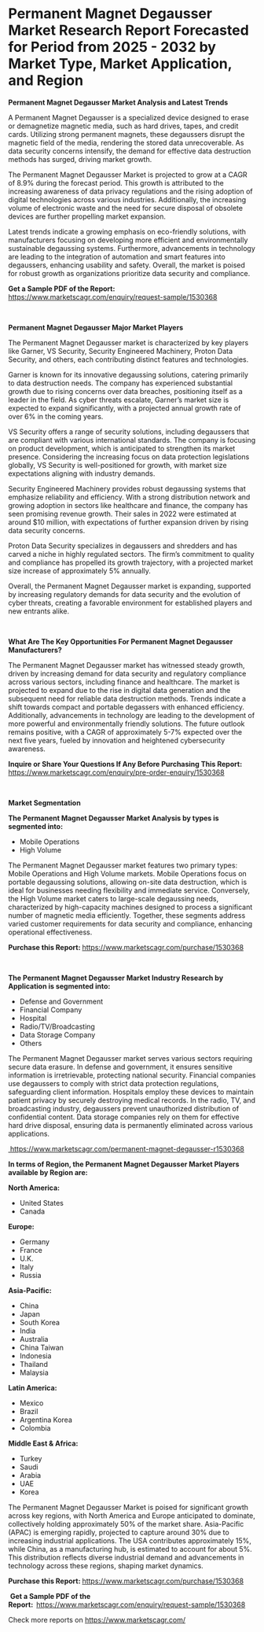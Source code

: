 <p><h1>Permanent Magnet Degausser Market Research Report Forecasted for Period from 2025 -  2032 by Market Type, Market Application, and Region</h1></p><p><strong>Permanent Magnet Degausser Market Analysis and Latest Trends</strong></p>
<p><p>A Permanent Magnet Degausser is a specialized device designed to erase or demagnetize magnetic media, such as hard drives, tapes, and credit cards. Utilizing strong permanent magnets, these degaussers disrupt the magnetic field of the media, rendering the stored data unrecoverable. As data security concerns intensify, the demand for effective data destruction methods has surged, driving market growth.</p><p>The Permanent Magnet Degausser Market is projected to grow at a CAGR of 8.9% during the forecast period. This growth is attributed to the increasing awareness of data privacy regulations and the rising adoption of digital technologies across various industries. Additionally, the increasing volume of electronic waste and the need for secure disposal of obsolete devices are further propelling market expansion.</p><p>Latest trends indicate a growing emphasis on eco-friendly solutions, with manufacturers focusing on developing more efficient and environmentally sustainable degaussing systems. Furthermore, advancements in technology are leading to the integration of automation and smart features into degaussers, enhancing usability and safety. Overall, the market is poised for robust growth as organizations prioritize data security and compliance.</p></p>
<p><strong>Get a Sample PDF of the Report:&nbsp;</strong> <a href="https://www.marketscagr.com/enquiry/request-sample/1530368?utm_campaign=2465&utm_medium=2&utm_source=Github&utm_content=ia&utm_term=09042025&utm_id=permanent-magnet-degausser">https://www.marketscagr.com/enquiry/request-sample/1530368</a></p>
<p>&nbsp;</p>
<p><strong>Permanent Magnet Degausser Major Market Players</strong></p>
<p><p>The Permanent Magnet Degausser market is characterized by key players like Garner, VS Security, Security Engineered Machinery, Proton Data Security, and others, each contributing distinct features and technologies.</p><p>Garner is known for its innovative degaussing solutions, catering primarily to data destruction needs. The company has experienced substantial growth due to rising concerns over data breaches, positioning itself as a leader in the field. As cyber threats escalate, Garner’s market size is expected to expand significantly, with a projected annual growth rate of over 6% in the coming years.</p><p>VS Security offers a range of security solutions, including degaussers that are compliant with various international standards. The company is focusing on product development, which is anticipated to strengthen its market presence. Considering the increasing focus on data protection legislations globally, VS Security is well-positioned for growth, with market size expectations aligning with industry demands.</p><p>Security Engineered Machinery provides robust degaussing systems that emphasize reliability and efficiency. With a strong distribution network and growing adoption in sectors like healthcare and finance, the company has seen promising revenue growth. Their sales in 2022 were estimated at around $10 million, with expectations of further expansion driven by rising data security concerns.</p><p>Proton Data Security specializes in degaussers and shredders and has carved a niche in highly regulated sectors. The firm’s commitment to quality and compliance has propelled its growth trajectory, with a projected market size increase of approximately 5% annually.</p><p>Overall, the Permanent Magnet Degausser market is expanding, supported by increasing regulatory demands for data security and the evolution of cyber threats, creating a favorable environment for established players and new entrants alike.</p></p>
<p>&nbsp;</p>
<p><strong>What Are The Key Opportunities For Permanent Magnet Degausser Manufacturers?</strong></p>
<p><p>The Permanent Magnet Degausser market has witnessed steady growth, driven by increasing demand for data security and regulatory compliance across various sectors, including finance and healthcare. The market is projected to expand due to the rise in digital data generation and the subsequent need for reliable data destruction methods. Trends indicate a shift towards compact and portable degassers with enhanced efficiency. Additionally, advancements in technology are leading to the development of more powerful and environmentally friendly solutions. The future outlook remains positive, with a CAGR of approximately 5-7% expected over the next five years, fueled by innovation and heightened cybersecurity awareness.</p></p>
<p><strong>Inquire or Share Your Questions If Any Before Purchasing This Report:</strong> <a href="https://www.marketscagr.com/enquiry/pre-order-enquiry/1530368?utm_campaign=2465&utm_medium=2&utm_source=Github&utm_content=ia&utm_term=09042025&utm_id=permanent-magnet-degausser">https://www.marketscagr.com/enquiry/pre-order-enquiry/1530368</a></p>
<p>&nbsp;</p>
<p><strong>Market Segmentation</strong></p>
<p><strong>The Permanent Magnet Degausser Market Analysis by types is segmented into:</strong></p>
<p><ul><li>Mobile Operations</li><li>High Volume</li></ul></p>
<p><p>The Permanent Magnet Degausser market features two primary types: Mobile Operations and High Volume markets. Mobile Operations focus on portable degaussing solutions, allowing on-site data destruction, which is ideal for businesses needing flexibility and immediate service. Conversely, the High Volume market caters to large-scale degaussing needs, characterized by high-capacity machines designed to process a significant number of magnetic media efficiently. Together, these segments address varied customer requirements for data security and compliance, enhancing operational effectiveness.</p></p>
<p><strong>Purchase this Report:&nbsp;</strong><a href="https://www.marketscagr.com/purchase/1530368?utm_campaign=2465&utm_medium=2&utm_source=Github&utm_content=ia&utm_term=09042025&utm_id=permanent-magnet-degausser">https://www.marketscagr.com/purchase/1530368</a></p>
<p>&nbsp;</p>
<p><strong>The Permanent Magnet Degausser Market Industry Research by Application is segmented into:</strong></p>
<p><ul><li>Defense and Government</li><li>Financial Company</li><li>Hospital</li><li>Radio/TV/Broadcasting</li><li>Data Storage Company</li><li>Others</li></ul></p>
<p><p>The Permanent Magnet Degausser market serves various sectors requiring secure data erasure. In defense and government, it ensures sensitive information is irretrievable, protecting national security. Financial companies use degaussers to comply with strict data protection regulations, safeguarding client information. Hospitals employ these devices to maintain patient privacy by securely destroying medical records. In the radio, TV, and broadcasting industry, degaussers prevent unauthorized distribution of confidential content. Data storage companies rely on them for effective hard drive disposal, ensuring data is permanently eliminated across various applications.</p></p>
<p><a href="https://www.marketscagr.com/permanent-magnet-degausser-r1530368?utm_campaign=2465&utm_medium=2&utm_source=Github&utm_content=ia&utm_term=09042025&utm_id=permanent-magnet-degausser">&nbsp;https://www.marketscagr.com/permanent-magnet-degausser-r1530368</a></p>
<p><strong>In terms of Region, the Permanent Magnet Degausser Market Players available by Region are:</strong></p>
<p>
    <p> <strong> North America: </strong>
        <ul>
            <li>United States</li>
            <li>Canada</li>
        </ul>
        </p> 
    <p> <strong> Europe: </strong>
        <ul>
            <li>Germany</li>
            <li>France</li>
            <li>U.K.</li>
            <li>Italy</li>
            <li>Russia</li>
        </ul>
        </p> 
    <p> <strong> Asia-Pacific: </strong>
        <ul>
            <li>China</li>
            <li>Japan</li>
            <li>South Korea</li>
            <li>India</li>
            <li>Australia</li>
            <li>China Taiwan</li>
            <li>Indonesia</li>
            <li>Thailand</li>
            <li>Malaysia</li>
        </ul>
        </p> 
    <p> <strong> Latin America: </strong>
        <ul>
            <li>Mexico</li>
            <li>Brazil</li>
            <li>Argentina Korea</li>
            <li>Colombia</li>
        </ul>
        </p> 
    <p> <strong> Middle East & Africa: </strong>
        <ul>
            <li>Turkey</li>
            <li>Saudi</li>
            <li>Arabia</li>
            <li>UAE</li>
            <li>Korea</li>
        </ul>
    </p>
    </p>
<p><p>The Permanent Magnet Degausser Market is poised for significant growth across key regions, with North America and Europe anticipated to dominate, collectively holding approximately 50% of the market share. Asia-Pacific (APAC) is emerging rapidly, projected to capture around 30% due to increasing industrial applications. The USA contributes approximately 15%, while China, as a manufacturing hub, is estimated to account for about 5%. This distribution reflects diverse industrial demand and advancements in technology across these regions, shaping market dynamics.</p></p>
<p><strong>Purchase this Report: </strong><a href="https://www.marketscagr.com/purchase/1530368?utm_campaign=2465&utm_medium=2&utm_source=Github&utm_content=ia&utm_term=09042025&utm_id=permanent-magnet-degausser">https://www.marketscagr.com/purchase/1530368</a></p>
<p>&nbsp;<strong>Get a Sample PDF of the Report:&nbsp;&nbsp;</strong><a href="https://www.marketscagr.com/enquiry/request-sample/1530368?utm_campaign=2465&utm_medium=2&utm_source=Github&utm_content=ia&utm_term=09042025&utm_id=permanent-magnet-degausser">https://www.marketscagr.com/enquiry/request-sample/1530368</a></p>
<p><strong></strong></p>
<p>Check more reports on <a href="https://www.marketscagr.com/?utm_campaign=2465&utm_medium=2&utm_source=Github&utm_content=ia&utm_term=09042025&utm_id=permanent-magnet-degausser">https://www.marketscagr.com/</a></p>